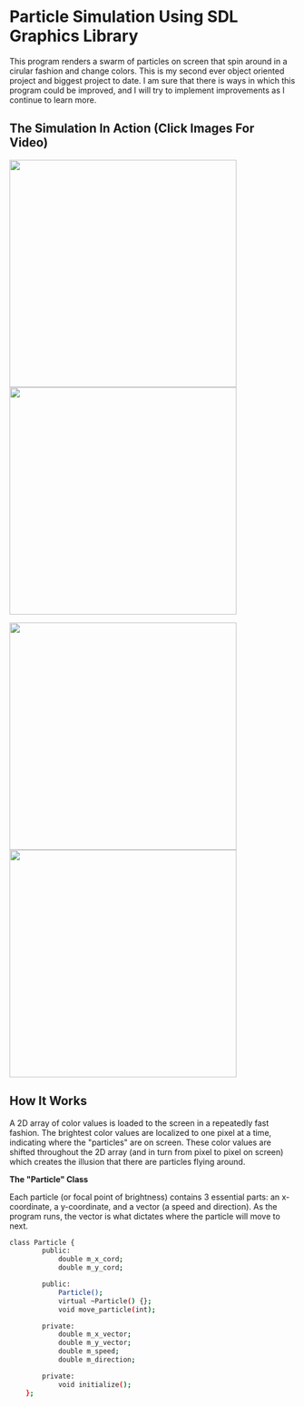 
# Particle Simulation Using SDL Graphics Library

This program renders a swarm of particles on screen that spin around in a cirular fashion and change colors. This is my second ever object oriented project and biggest project to date. I am sure that there is ways in which this program could be improved, and I will try to implement improvements as I continue to learn more.

<h2>The Simulation In Action (Click Images For Video)</h2>
<p align="left">
  <a href="https://youtu.be/w7CoTIjSGRQ"><img src="https://s29.postimg.org/daaszf7hz/Screen_Shot_2017_01_16_at_10_10_33_AM.png" width="400px"/></a>
  <a href="https://youtu.be/w7CoTIjSGRQ"><img src="https://s30.postimg.org/wz9c6nwqp/Screen_Shot_2017_01_16_at_10_28_36_AM.png" width="400px"/></a>
</p>
<p align="left">
  <a href="https://youtu.be/w7CoTIjSGRQ"><img src="https://s30.postimg.org/rlw2avxgx/Screen_Shot_2017_01_16_at_10_31_37_AM.png" width="400px"/></a>
  <a href="https://youtu.be/w7CoTIjSGRQ"><img src="https://s30.postimg.org/4vwxhwe9d/Screen_Shot_2017_01_16_at_10_31_57_AM.png" width="400px"/></a>
</p>

<h2>How It Works</h2>
A 2D array of color values is loaded to the screen in a repeatedly fast fashion. The brightest color values are localized to one pixel at a time, indicating where the "particles" are on screen. These color values are shifted throughout the 2D array (and in turn from pixel to pixel on screen) which creates the illusion that there are particles flying around. 


<b>The "Particle" Class</b>

Each particle (or focal point of brightness) contains 3 essential parts: an x-coordinate, a y-coordinate, and a vector (a speed and direction). As the program runs, the vector is what dictates where the particle will move to next.
```sh
class Particle {
        public:
            double m_x_cord;
            double m_y_cord;

        public:
            Particle();
            virtual ~Particle() {};
            void move_particle(int);

        private:
            double m_x_vector;
            double m_y_vector;
            double m_speed;
            double m_direction;

        private:
            void initialize();
    };

```
